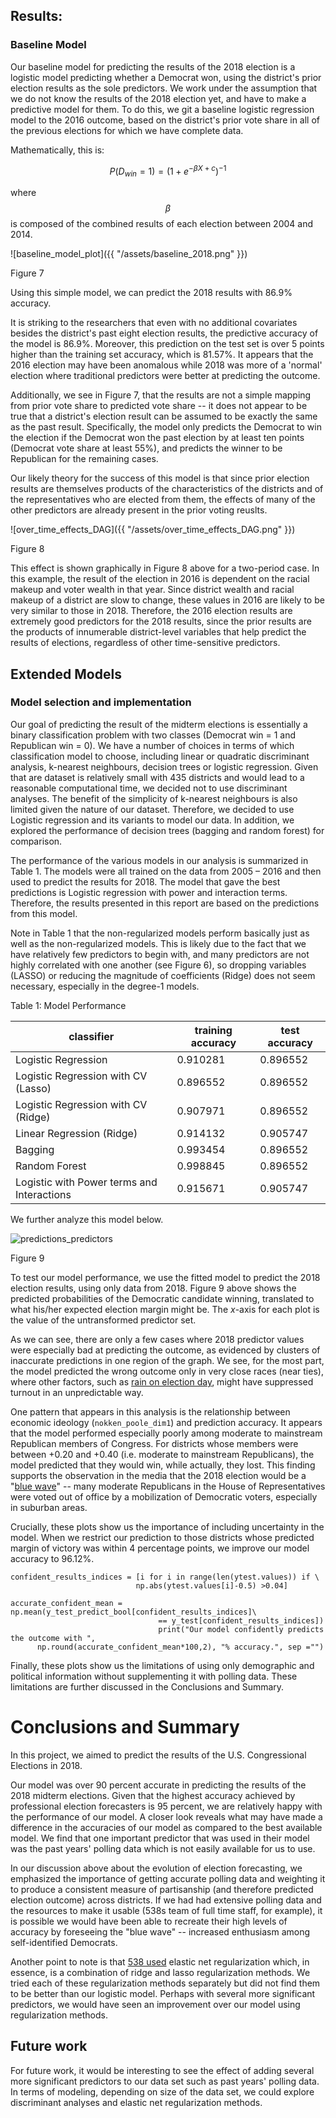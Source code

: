 ## Results: 

### Baseline Model

Our baseline model for predicting the results of the 2018 election is a logistic model predicting whether a Democrat won, using the district's prior election results as the sole predictors. We work under the assumption that we do not know the results of the 2018 election yet, and have to make a predictive model for them. To do this, we git a baseline logistic regression model to the 2016 outcome, based on the district's prior vote share in all of the previous elections for which we have complete data.

Mathematically, this is:

$$
P(D_{win} =1) = (1+e^{-\beta X + c})^{-1}
$$

where $$\beta$$ is composed of the combined results of each election between 2004 and 2014.

![baseline_model_plot]({{ "/assets/baseline_2018.png" }})

<p class="fig-caption">Figure 7</p>

Using this simple model, we can predict the 2018 results with 86.9% accuracy.

It is striking to the researchers that even with no additional covariates besides the district's past eight election results, the predictive accuracy of the model is 86.9%. Moreover, this prediction on the test set is over 5 points higher than the training set accuracy, which is 81.57%. It appears that the 2016 election may have been anomalous while 2018 was more of a 'normal' election where traditional predictors were better at predicting the outcome. 

Additionally, we see in Figure 7, that the results are not a simple mapping from prior vote share to predicted vote share -- it does not appear to be true that a district's election result can be assumed to be exactly the same as the past result. Specifically, the model only predicts the Democrat to win the election if the Democrat won the past election by at least ten points (Democrat vote share at least 55%), and predicts the winner to be Republican for the remaining cases. 

Our likely theory for the success of this model is that since prior election results are themselves products of the characteristics of the districts and of the representatives who are elected from them, the effects of many of the other predictors are already present in the prior voting reuslts. 


![over_time_effects_DAG]({{ "/assets/over_time_effects_DAG.png" }})

<p class="fig-caption">Figure 8</p>

This effect is shown graphically in Figure 8 above for a two-period case. In this example, the result of the election in 2016 is dependent on the racial makeup and voter wealth in that year. Since district wealth and racial makeup of a district are slow to change, these values in 2016 are likely to be very similar to those in 2018. Therefore, the 2016 election results are extremely good predictors for the 2018 results, since the prior results are the products of innumerable district-level variables that help predict the results of elections, regardless of other time-sensitive predictors. 


## Extended Models

### Model selection and implementation

Our goal of predicting the result of the midterm elections is essentially a binary classification problem with two classes (Democrat win = 1 and Republican win = 0). We have a number of choices in terms of which classification model to choose, including linear or quadratic discriminant analysis, k-nearest neighbours, decision trees or logistic regression. Given that are dataset is relatively small with 435 districts and would lead to a reasonable computational time, we decided not to use discriminant analyses.  The benefit of the simplicity of k-nearest neighbours is also limited given the nature of our dataset. Therefore, we decided to use Logistic regression and its variants to model our data. In addition, we explored the performance of decision trees (bagging and random forest) for comparison. 

The performance of the various models in our analysis is summarized in Table 1. The models were all trained on the data from 2005 – 2016 and then used to predict the results for 2018. The model that gave the best predictions is Logistic regression with power and interaction terms. Therefore, the results presented in this report are based on the predictions from this model.

Note in Table 1 that the non-regularized models perform basically just as well as the non-regularized models. This is likely due to the fact that we have relatively few predictors to begin with, and many predictors are not highly correlated with one another (see Figure 6), so dropping variables (LASSO) or reducing the magnitude of coefficients (Ridge) does not seem necessary, especially in the degree-1 models. 

Table 1: Model Performance

|classifier|training accuracy|test accuracy|
|-----|-----|-----|
|Logistic Regression|0.910281|0.896552|
|Logistic Regression with CV (Lasso)|0.896552|0.896552|
|Logistic Regression with CV (Ridge)|0.907971|0.896552|
|Linear Regression (Ridge)|0.914132|0.905747|
|Bagging|0.993454|0.896552|
|Random Forest|0.998845|0.896552|
|Logistic with Power terms and Interactions|0.915671|0.905747|

We further analyze this model below.

![predictions_predictors](/assets/predictions_on_predictors.png)

<p class="fig-caption">Figure 9</p>

To test our model performance, we use the fitted model to predict the 2018 election results, using only data from 2018. Figure 9 above shows the predicted probabilities of the Democratic candidate winning, translated to what his/her expected election margin might be. The *x*-axis for each plot is the value of the untransformed predictor set. 

As we can see, there are only a few cases where 2018 predictor values were especially bad at predicting the outcome, as evidenced by clusters of inaccurate predictions in one region of the graph. We see, for the most part, the model predicted the wrong outcome only in very close races (near ties), where other factors, such as [rain on election day](https://www.journals.uchicago.edu/doi/abs/10.1111/j.1468-2508.2007.00565.x), might have suppressed turnout in an unpredictable way.

One pattern that appears in this analysis is the relationship between economic ideology (`nokken_poole_dim1`) and prediction accuracy. It appears that the model performed especially poorly among moderate to mainstream Republican members of Congress. For districts whose members were between +0.20 and +0.40 (i.e. moderate to mainstream Republicans), the model predicted that they would win, while actually, they lost. This finding supports the observation in the media that the 2018 election would be a "[blue wave](https://www.nytimes.com/interactive/2018/11/07/us/politics/how-democrats-took-the-house.html)" -- many moderate Republicans in the House of Representatives were voted out of office by a mobilization of Democratic voters, especially in suburban areas. 

Crucially, these plots show us the importance of including uncertainty in the model. When we restrict our prediction to those districts whose predicted margin of victory was within 4 percentage points, we improve our model accuracy to 96.12%.

<pre><code>confident_results_indices = [i for i in range(len(ytest.values)) if \
                            np.abs(ytest.values[i]-0.5) >0.04]

accurate_confident_mean = np.mean(y_test_predict_bool[confident_results_indices]\
                                 == y_test[confident_results_indices])
                                 print("Our model confidently predicts the outcome with ",
      np.round(accurate_confident_mean*100,2), "% accuracy.", sep ="")
</code></pre>

Finally, these plots show us the limitations of using only demographic and political information without supplementing it with polling data. These limitations are further discussed in the Conclusions and Summary.

# Conclusions and Summary

In this project, we aimed to predict the results of the U.S. Congressional Elections in 2018.

Our model was over 90 percent accurate in predicting the results of the 2018 midterm elections. Given that the highest accuracy achieved by professional election forecasters is 95 percent, we are relatively happy with the performance of our model. A closer look reveals what may have made a difference in the accuracies of our model as compared to the best available model. We find that one important predictor that was used in their model was the past years' polling data which is not easily available for us to use. 

In our discussion above about the evolution of election forecasting, we emphasized the importance of getting accurate polling data and weighting it to produce a consistent measure of partisanship (and therefore predicted election outcome) across districts. If we had had extensive polling data and the resources to make it usable (538s team of full time staff, for example), it is possible we would have been able to recreate their high levels of accuracy by foreseeing the "blue wave" -- increased enthusiasm among self-identified Democrats. 

Another point to note is that [538 used](https://fivethirtyeight.com/features/how-fivethirtyeights-2018-midterm-forecasts-did/) elastic net regularization which, in essence, is a combination of ridge and lasso regularization methods. We tried each of these regularization methods separately but did not find them to be better than our logistic model. Perhaps with several more significant predictors, we would have seen an improvement over our model using regularization methods.

## Future work 

For future work, it would be interesting to see the effect of adding several more significant predictors to our data set such as past years' polling data. In terms of modeling, depending on size of the data set, we could explore discriminant analyses and elastic net regularization methods.
